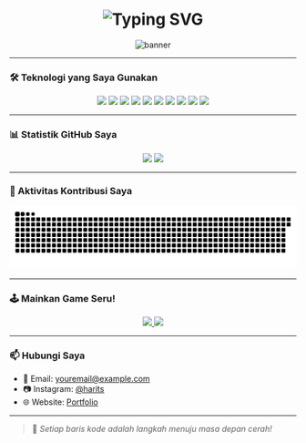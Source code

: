 <h1 align="center">
  <img src="https://readme-typing-svg.demolab.com?font=Orbitron&size=28&duration=3000&pause=1000&color=00FFFF&center=true&vCenter=true&width=500&lines=Hai%2C+saya+Harits;Web+Developer+Pemula+Berjiwa+Neon;Selalu+Belajar+Setiap+Hari" alt="Typing SVG" />
</h1>

<p align="center">
  <img src="https://media4.giphy.com/media/v1.Y2lkPTZjMDliOTUyamEybXJ6a3ozeWxqam9mNHhodDhmbWQ3eXptaDI4YXRhazdtMXNvdyZlcD12MV9pbnRlcm5hbF9naWZfYnlfaWQmY3Q9Zw/ckr4W2ppxPBeIF8dx4/giphy.gif" alt="banner" />
</p>

---

### 🛠️ Teknologi yang Saya Gunakan
<p align="center">
  <img src="https://img.shields.io/badge/HTML5-E34F26?style=for-the-badge&logo=html5&logoColor=white" />
  <img src="https://img.shields.io/badge/CSS3-1572B6?style=for-the-badge&logo=css3&logoColor=white" />
  <img src="https://img.shields.io/badge/JavaScript-F7DF1E?style=for-the-badge&logo=javascript&logoColor=black" />
  <img src="https://img.shields.io/badge/PHP-777BB4?style=for-the-badge&logo=php&logoColor=white" />
  <img src="https://img.shields.io/badge/Laravel-F05340?style=for-the-badge&logo=laravel&logoColor=white" />
  <img src="https://img.shields.io/badge/MySQL-4479A1?style=for-the-badge&logo=mysql&logoColor=white" />
  <img src="https://img.shields.io/badge/Node.js-339933?style=for-the-badge&logo=nodedotjs&logoColor=white" />
  <img src="https://img.shields.io/badge/Express.js-000000?style=for-the-badge&logo=express&logoColor=white" />
  <img src="https://img.shields.io/badge/Firebase-ffca28?style=for-the-badge&logo=firebase&logoColor=black" />
  <img src="https://img.shields.io/badge/React-20232A?style=for-the-badge&logo=react&logoColor=61DAFB" />
</p>

---

### 📊 Statistik GitHub Saya
<p align="center">
  <img src="https://github-readme-stats.vercel.app/api?username=ayamgeprek-linux&show_icons=true&theme=tokyonight&hide_border=true" />
  <img src="https://github-readme-stats.vercel.app/api/top-langs/?username=ayamgeprek-linux&layout=compact&theme=tokyonight&hide_border=true" />
</p>

---

### 🐍 Aktivitas Kontribusi Saya
<p align="center">
  <img src="https://raw.githubusercontent.com/ayamgeprek-linux/snk/output/github-contribution-grid-snake.svg" alt="snake gif" />
</p>

---

### 🕹️ Mainkan Game Seru!
<p align="center">
  <a href="https://ayamgeprek-linux.github.io/pacman/" target="_blank">
    <img src="https://img.shields.io/badge/Mainkan-Pac--Man-yellow?style=for-the-badge&logo=github&logoColor=black" />
  </a>
  <a href="https://ayamgeprek-linux.github.io/snake/" target="_blank">
    <img src="https://img.shields.io/badge/Mainkan-Snake-green?style=for-the-badge&logo=github&logoColor=white" />
  </a>
</p>

---

### 📫 Hubungi Saya
- 📧 Email: [youremail@example.com](mailto:youremail@example.com)
- 📷 Instagram: [@harits](https://instagram.com/harits)
- 🌐 Website: [Portfolio](https://ayamgeprek-linux.github.io/portfolio)

---

> 💬 *Setiap baris kode adalah langkah menuju masa depan cerah!*
> 
